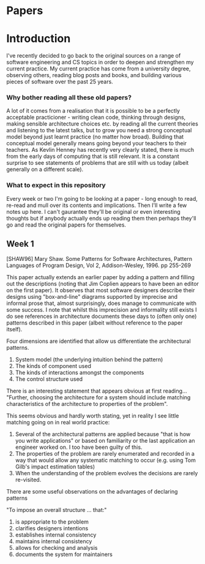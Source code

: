 # Papers
# Introduction
I've recently decided to go back to the original sources on a range of software engineering and CS topics in order to deepen and strengthen my current practice. My current practice has come from a university degree, observing others, reading blog posts and books, and building various pieces of software over the past 25 years.

### Why bother reading all these old papers?

A lot of it comes from a realisation that it is possible to be a perfectly acceptable practicioner - writing clean code, thinking through designs, making sensible architecture choices etc. by reading all the current theories and listening to the latest talks, but to grow you need a strong conceptual model beyond just learnt practice (no matter how broad). Building that conceptual model generally means going beyond your teachers to their teachers. As Kevlin Henney has recently very clearly stated, there is much from the early days of computing that is still relevant. It is a constant surprise to see statements of problems that are still with us today (albeit generally on a different scale). 

### What to expect in this repository

Every week or two I'm going to be looking at a paper - long enough to read, re-read and mull over its contents and implications. Then I'll write a few notes up here. I can't gaurantee they'll be original or even interesting thoughts but if anybody actually ends up reading them then perhaps they'll go and read the original papers for themselves.

## Week 1
[SHAW96] Mary Shaw. Some Patterns for Software Architectures, Pattern Languages of Program Design, Vol 2, Addison-Wesley, 1996. pp 255-269

This paper actually extends an earlier paper by adding a pattern and filling out the descriptions (noting that Jim Coplien appears to have been an editor on the first paper). It observes that most software designers describe their designs using "box-and-line" diagrams supported by imprecise and informal prose that, almost surprisingly, does manage to communicate with some success. I note that whilst this imprecision and informality still exists I do see references in architecture documents these days to (often only one) patterns described in this paper (albeit without reference to the paper itself). 

Four dimensions are identified that allow us differentiate the architectural patterns.

 1. System model (the underlying intuition behind the pattern)
 2. The kinds of component used
 3. The kinds of interactions amongst the components
 4. The control structure used
 
There is an interesting statement that appears obvious at first reading... "Further, choosing the architecture for a system should include matching characteristics of the architecture to properties of the problem". 

This seems obvious and hardly worth stating, yet in reality I see little matching going on in real world practice:

1. Several of the architectural patterns are applied because "that is how you write applications" or based on familiarity or the last application an engineer worked on. I too have been guilty of this. 
2. The properties of the problem are rarely enumerated and recorded in a way that would allow any systematic matching to occur (e.g. using Tom Gilb's impact estimation tables)
3. When the understanding of the problem evolves the decisions are rarely re-visited.

There are some useful observations on the advantages of declaring patterns

"To impose an overall structure ... that:"
1. is appropriate to the problem
2. clarifies designers intentions
3. establishes internal consistency
4. maintains internal consistency
5. allows for checking and analysis
6. documents the system for maintainers

